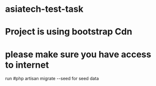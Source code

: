 # asiatech-test-task
# Project is using bootstrap Cdn 
# please make sure you have access to internet

run 
#php artisan migrate --seed for seed data
